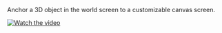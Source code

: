 Anchor a 3D object in the world screen to a customizable canvas screen.

[![Watch the video](https://i.postimg.cc/7ZcYgCN2/Screenshot-2024-12-08-152743.png)](https://youtu.be/VL0C4_MH-Sg)
